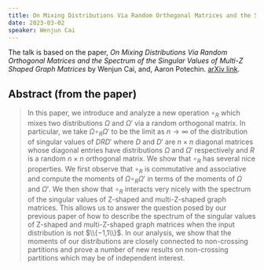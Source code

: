 ```yaml
---
title: On Mixing Distributions Via Random Orthogonal Matrices and the Spectrum of the Singular Values of Multi-Z Shaped Graph Matrices
date: 2023-03-02
speaker: Wenjun Cai
---
```


The talk is based on the paper, *On Mixing Distributions Via Random Orthogonal Matrices and the Spectrum of the Singular Values of Multi-Z Shaped Graph Matrices* by Wenjun Cai, and, Aaron Potechin. [arXiv link](https://arxiv.org/abs/2206.02224).

## Abstract (from the paper)
> In this paper, we introduce and analyze a new operation $\circ_R$ which mixes two distributions $\Omega$ and $\Omega'$ via a random orthogonal matrix. In particular, we take $\Omega\circ_R\Omega'$ to be the limit as $n\to\infty$ of the distribution of singular values of $DRD'$ where $D$ and $D'$ are $n\times n$ diagonal matrices whose diagonal entries have distributions $\Omega$ and $\Omega'$ respectively and $R$ is a random $n\times n$ orthogonal matrix. We show that $\circ_R$ has several nice properties. We first observe that $\circ_R$ is commutative and associative and compute the moments of $\Omega\circ_R\Omega'$ in terms of the moments of $\Omega$ and $\Omega'$. We then show that $\circ_R$ interacts very nicely with the spectrum of the singular values of Z-shaped and multi-Z-shaped graph matrices. This allows us to answer the question posed by our previous paper of how to describe the spectrum of the singular values of Z-shaped and multi-Z-shaped graph matrices when the input distribution is not $\\{−1,1\\}$. In our analysis, we show that the moments of our distributions are closely connected to non-crossing partitions and prove a number of new results on non-crossing partitions which may be of independent interest.